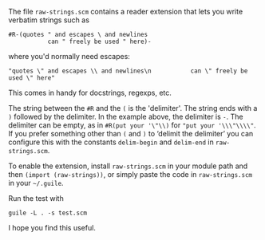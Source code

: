 
The file `raw-strings.scm` contains a reader extension that lets you write verbatim strings such as

    #R-(quotes " and escapes \ and newlines
               can " freely be used " here)-

where you'd normally need escapes:

    "quotes \" and escapes \\ and newlines\n           can \" freely be used \" here"

This comes in handy for docstrings, regexps, etc.

The string between the `#R` and the `(` is the 'delimiter'. The string ends with a `)` followed by the delimiter. In the example above, the delimiter is `-`. The delimiter can be empty, as in `#R(put your '\"\\)` for `"put your '\\\"\\\\"`. If you prefer something other than `(` and `)` to ‘delimit the delimiter’ you can configure this with the constants `delim-begin` and `delim-end` in `raw-strings.scm`.

To enable the extension, install `raw-strings.scm` in your module path and then ``(import (raw-strings))``, or simply paste the code in `raw-strings.scm` in your `~/.guile`.

Run the test with

    guile -L . -s test.scm

I hope you find this useful.
